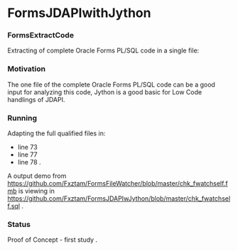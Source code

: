 # FormsJDAPIwithJython

### FormsExtractCode
Extracting of complete Oracle Forms PL/SQL code in a single file: 



### Motivation
The one file of the complete Oracle Forms PL/SQL code can be a good input for analyzing this code,
Jython is a good basic for Low Code handlings of JDAPI.

### Running
Adapting the full qualified files in:
- line 73
- line 77
- line 78 .

A output demo from https://github.com/Fxztam/FormsFileWatcher/blob/master/chk_fwatchself.fmb is viewing in https://github.com/Fxztam/FormsJDAPIwJython/blob/master/chk_fwatchself.sql .

### Status
Proof of Concept - first study .
